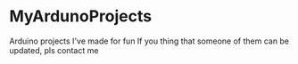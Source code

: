 # MyArdunoProjects
 Arduino projects I've made for fun
 If you thing that someone of them can be updated, pls contact me

